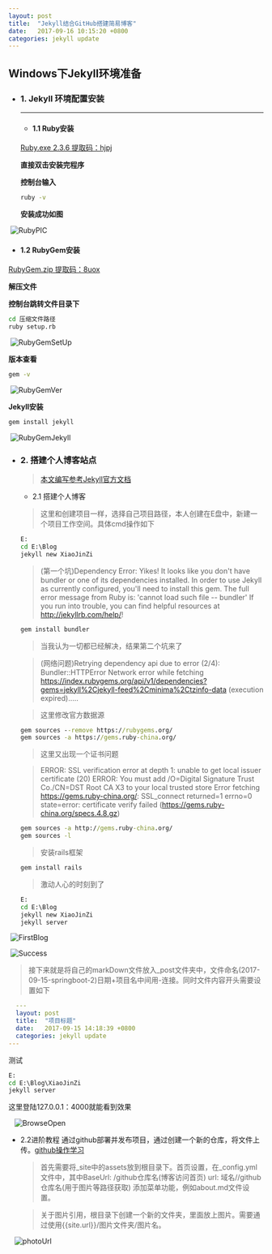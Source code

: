 ```yaml
---
layout: post
title:  "Jekyll结合GitHub搭建简易博客"
date:   2017-09-16 10:15:20 +0800
categories: jekyll update
---
```



## Windows下Jekyll环境准备
- ### 1. Jekyll 环境配置安装
  ***
  - #### 1.1 Ruby安装
  [Ruby.exe 2.3.6 提取码：hjpj](http://pan.baidu.com/s/1kUNQneZ)
 
  **直接双击安装完程序**

  **控制台输入**
  ``` cmd
  ruby -v
  ```
  **安装成功如图**
  
  ![RubyPIC]({{site.url}}/downloads/jekyllBlog/rubySuccess.png)
  
  - #### 1.2 RubyGem安装
  [RubyGem.zip 提取码：8uox](http://pan.baidu.com/s/1eS6F8Hk)
  
  **解压文件**
  
  **控制台跳转文件目录下**
  ``` cmd
  cd 压缩文件路径
  ruby setup.rb
  ```
  ![RubyGemSetUp]({{site.url}}/downloads/jekyllBlog/RubyGem1.png)
  
  **版本查看**
  ``` cmd
  gem -v
  ```
  ![RubyGemVer]({{site.url}}/downloads/jekyllBlog/RubyGem2.png)
  
  **Jekyll安装**
  ``` cmd
  gem install jekyll
  ```
  ![RubyGemJekyll]({{site.url}}/downloads/jekyllBlog/RubyGem3.png)
  
- ### 2. 搭建个人博客站点
  > [本文编写参考Jekyll官方文档](http://jekyll.com.cn/docs/home/)
  
  - 2.1 搭建个人博客
  > 这里和创建项目一样，选择自己项目路径，本人创建在E盘中，新建一个项目工作空间。具体cmd操作如下
  ```cmd
  E:
  cd E:\Blog
  jekyll new XiaoJinZi
  ```
  > (第一个坑)Dependency Error: Yikes! It looks like you don't have bundler or one of its dependencies installed. In order to use Jekyll as currently configured, you'll need to install this gem. The full error message from Ruby is: 'cannot load such file -- bundler' If you run into trouble, you can find helpful resources at http://jekyllrb.com/help/!

  ```cmd
  gem install bundler
  ```
  > 当我认为一切都已经解决，结果第二个坑来了
  
  > (网络问题)Retrying dependency api due to error (2/4): Bundler::HTTPError Network error while fetching https://index.rubygems.org/api/v1/dependencies?gems=jekyll%2Cjekyll-feed%2Cminima%2Ctzinfo-data (execution expired).....
  
  > 这里修改官方数据源
  
  ```cmd
  gem sources --remove https://rubygems.org/
  gem sources -a https://gems.ruby-china.org/
  ```
  > 这里又出现一个证书问题
  
  > ERROR:  SSL verification error at depth 1: unable to get local issuer certificate (20)
ERROR:  You must add /O=Digital Signature Trust Co./CN=DST Root CA X3 to your local trusted store
Error fetching https://gems.ruby-china.org/:
        SSL_connect returned=1 errno=0 state=error: certificate verify failed (https://gems.ruby-china.org/specs.4.8.gz)
    
  ```cmd
  gem sources -a http://gems.ruby-china.org/ 
  gem sources -l
  ```
  > 安装rails框架
  
  ```cmd
  gem install rails
  ```
  
  > 激动人心的时刻到了
  
  ```cmd
  E:
  cd E:\Blog
  jekyll new XiaoJinZi
  jekyll server
  ```
  ![FirstBlog]({{site.url}}/downloads/jekyllBlog/BlogPicture.png)
  
  ![Success]({{site.url}}/downloads/jekyllBlog/BlogSuccess.png)
  
  > 接下来就是将自己的markDown文件放入_post文件夹中，文件命名(2017-09-15-springboot-2)日期+项目名中间用-连接。同时文件内容开头需要设置如下
  
  ```yml
    ---
    layout: post
    title:  "项目标题"
    date:   2017-09-15 14:18:39 +0800
    categories: jekyll update
  ---
  ```
  
  测试 
  
  ```cmd
  E:
  cd E:\Blog\XiaoJinZi
  jekyll server
  ```
  这里登陆127.0.0.1：4000就能看到效果
  
    ![BrowseOpen]({{site.url}}/downloads/jekyllBlog/BrowsSuccess.png)
  
  - 2.2进阶教程
    通过github部署并发布项目，通过创建一个新的仓库，将文件上传。[github操作学习](http://www.imooc.com/learn/390)
    
    > 首先需要将_site中的assets放到根目录下。首页设置，在_config.yml文件中，其中BaseUrl: /github仓库名(博客访问首页) url: 域名//github仓库名(用于图片等路径获取) 添加菜单功能，例如about.md文件设置。

    > 关于图片引用，根目录下创建一个新的文件夹，里面放上图片。需要通过使用{{site.url}}/图片文件夹/图片名。
    
    ![photoUrl]({{site.url}}/downloads/jekyllBlog/photoUrl.png)

    
  
